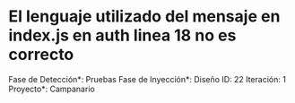 # El lenguaje utilizado del mensaje en index.js en auth linea 18 no es correcto

Fase de Detección*: Pruebas
Fase de Inyección*: Diseño
ID: 22
Iteración: 1
Proyecto*: Campanario